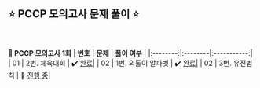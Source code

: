 ## ⭐️ PCCP 모의고사 문제 풀이 ⭐️ 

<br>

<!-- 💭 [진행 중]  ✔️ [완료] -->

**📗 PCCP 모의고사 1회**
| **번호** | **문제** | **풀이 여부** |
|:--------:|:--------|:-----------:|
| 01 | 2번. 체육대회 | ✔️ [완료](https://github.com/yuuforest/Programmers/blob/main/PCCP%20%EB%AA%A8%EC%9D%98%EA%B3%A0%EC%82%AC/%EC%B2%B4%EC%9C%A1%EB%8C%80%ED%9A%8C.py)|
| 02 | 1번. 외톨이 알파벳 | ✔️ [완료](https://github.com/yuuforest/Programmers/blob/main/PCCP%20%EB%AA%A8%EC%9D%98%EA%B3%A0%EC%82%AC/%EC%99%B8%ED%86%A8%EC%9D%B4%EC%95%8C%ED%8C%8C%EB%B2%B3.py)|
| 02 | 3번. 유전법칙 | 💭 [진행 중](https://github.com/yuuforest/Programmers/blob/main/PCCP%20%EB%AA%A8%EC%9D%98%EA%B3%A0%EC%82%AC/%EC%9C%A0%EC%A0%84%EB%B2%95%EC%B9%99.py)|

